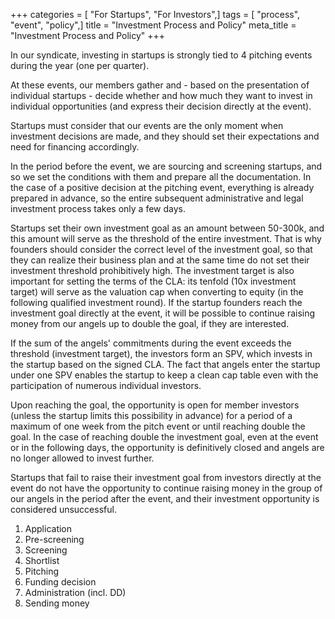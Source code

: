 +++
categories = [ "For Startups", "For Investors",]
tags = [ "process", "event", "policy",]
title = "Investment Process and Policy"
meta_title = "Investment Process and Policy"
+++

In our syndicate, investing in startups is strongly tied to 4 pitching events during the year (one per quarter).

At these events, our members gather and - based on the presentation of individual startups - decide whether and how much they want to invest in individual opportunities (and express their decision directly at the event).

Startups must consider that our events are the only moment when investment decisions are made, and they should set their expectations and need for financing accordingly.

In the period before the event, we are sourcing and screening startups, and so we set the conditions with them and prepare all the documentation. In the case of a positive decision at the pitching event, everything is already prepared in advance, so the entire subsequent administrative and legal investment process takes only a few days.

Startups set their own investment goal as an amount between 50-300k, and this amount will serve as the threshold of the entire investment. That is why founders should consider the correct level of the investment goal, so that they can realize their business plan and at the same time do not set their investment threshold prohibitively high. The investment target is also important for setting the terms of the CLA: its tenfold (10x investment target) will serve as the valuation cap when converting to equity (in the following qualified investment round). If the startup founders reach the investment goal directly at the event, it will be possible to continue raising money from our angels up to double the goal, if they are interested.

If the sum of the angels' commitments during the event exceeds the threshold (investment target), the investors form an SPV, which invests in the startup based on the signed CLA. The fact that angels enter the startup under one SPV enables the startup to keep a clean cap table even with the participation of numerous individual investors.

Upon reaching the goal, the opportunity is open for member investors (unless the startup limits this possibility in advance) for a period of a maximum of one week from the pitch event or until reaching double the goal. In the case of reaching double the investment goal, even at the event or in the following days, the opportunity is definitively closed and angels are no longer allowed to invest further.

Startups that fail to raise their investment goal from investors directly at the event do not have the opportunity to continue raising money in the group of our angels in the period after the event, and their investment opportunity is considered unsuccessful.



1) Application
2) Pre-screening
3) Screening
4) Shortlist
5) Pitching
6) Funding decision
7) Administration (incl. DD)
8) Sending money
